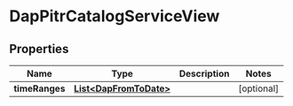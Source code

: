 

# DapPitrCatalogServiceView


## Properties

Name | Type | Description | Notes
------------ | ------------- | ------------- | -------------
**timeRanges** | [**List&lt;DapFromToDate&gt;**](DapFromToDate.md) |  |  [optional]



